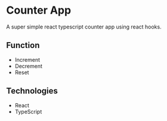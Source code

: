 # Counter App

A super simple react typescript counter app using react hooks.

## Function

- Increment
- Decrement
- Reset

## Technologies

- React
- TypeScript
